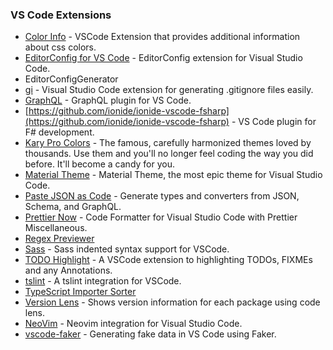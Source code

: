 ### VS Code Extensions

- [Color Info](https://github.com/mattbierner/vscode-color-info) - VSCode Extension that provides additional information about css colors.
- [EditorConfig for VS Code](https://github.com/editorconfig/editorconfig-vscode) - EditorConfig extension for Visual Studio Code.
- EditorConfigGenerator
- [gi](https://github.com/hasit/vscode-gi) - Visual Studio Code extension for generating .gitignore files easily.
- [GraphQL](https://github.com/prismagraphql/vscode-graphql) - GraphQL plugin for VS Code.
- [https://github.com/ionide/ionide-vscode-fsharp](https://github.com/ionide/ionide-vscode-fsharp) - VS Code plugin for F# development.
- [Kary Pro Colors](https://github.com/pmkary/ProColors) - The famous, carefully harmonized themes loved by thousands. Use them and you'll no longer feel coding the way you did before. It'll become a candy for you.
- [Material Theme](https://github.com/equinusocio/vsc-material-theme) - Material Theme, the most epic theme for Visual Studio Code.
- [Paste JSON as Code](https://github.com/quicktype/quicktype) - Generate types and converters from JSON, Schema, and GraphQL.
- [Prettier Now](https://github.com/remimarsal/prettier-now-vscode) - Code Formatter for Visual Studio Code with Prettier Miscellaneous.
- [Regex Previewer](https://github.com/chrmarti/vscode-regex)
- [Sass](https://github.com/robinbentley/vscode-sass-indented) - Sass indented syntax support for VSCode.
- [TODO Highlight](https://github.com/wayou/vscode-todo-highlight) - A VSCode extension to highlighting TODOs, FIXMEs and any Annotations.
- [tslint](https://github.com/Microsoft/vscode-typescript-tslint-plugin) - A tslint integration for VSCode.
- [TypeScript Importer Sorter](https://github.com/SoominHan/import-sorter)
- [Version Lens](https://github.com/vscode-contrib/vscode-versionlens) - Shows version information for each package using code lens.
- [NeoVim](https://github.com/asvetliakov/vscode-neovim) - Neovim integration for Visual Studio Code.
- [vscode-faker](https://github.com/deerawan/vscode-faker) - Generating fake data in VS Code using Faker.
